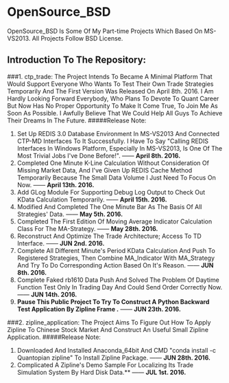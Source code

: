 # OpenSource_BSD
OpenSource_BSD Is Some Of My Part-time Projects Which Based On MS-VS2013. All Projects Follow BSD License.
## Introduction To The Repository:
###1. ctp_trade: 
The Project Intends To Became A Minimal Platform That Would Support Everyone Who Wants To Test Their Own Trade Strategies Temporarily And The First Version Was Released On April 8th. 2016. I Am Hardly Looking Forward Everybody, Who Plans To Devote To Quant Career But Now Has No Proper Opportunity To Make It Come True, To Join Me As Soon As Possible. I Awfully Believe That We Could Help All Guys To Achieve Their Dreams In The Future.
#####Release Note:
1. Set Up REDIS 3.0 Database Environment In MS-VS2013 And Connected CTP-MD Interfaces To It Successfully. I Have To Say "Calling REDIS Interfaces In Windows Platform, Especially In MS-VS2013, Is One Of The Most Trivial Jobs I've Done Before!". —— **April 8th. 2016.**
2. Completed One Minute K-Line Calculation Without Consideration Of Missing Market Data, And I've Given Up REDIS Cache Method Temporarily Because The Small Data Volume I Just Need To Focus On Now.  —— **April 13th. 2016.**
3. Add GLog Module For Supporting Debug Log Output to Check Out KData Calculation Temporarily.  —— **April 15th. 2016.**
4. Modified And Completed The One Minute Bar As The Basis Of All Strategies' Data.  —— **May 5th. 2016.**
5. Completed The First Edition Of Moving Average Indicator Calculation Class For The MA-Strategy.  —— **May 28th. 2016.**
6. Reconstruct And Optimize The Trade Architecture; Access To TD Interface.  —— **JUN 2nd. 2016.**
7. Complete All Different Minute's Period KData Calculation And Push To Registered Strategies, Then Combine MA_Indicator With MA_Strategy And Try To Do Corresponding Action Based On It's Reason.  —— **JUN 8th. 2016.**
8. Complete Faked rb1610 Data Push And Solved The Problem Of Daytime Function Test Only In Trading Day And Could Send Order Correctly Now.   —— **JUN 14th. 2016.**
9. **Pause This Public Project To Try To Construct A Python Backward Test Application By Zipline Frame .**  ——  **JUN 23th. 2016.**

###2. zipline_application: 
The Project Aims To Figure Out How To Apply Zipline To Chinese Stock Market And Construct An Useful Small Zipline Application.
#####Release Note:
1. Downloaded And Installed Anaconda_64bit And CMD "conda install -c Quantopian zipline" To Install Zipline Package. ——  **JUN 28th. 2016.**
2. Complicated A Zipline's Demo Sample For Localizing Its Trade Simulation System By Hard Disk Data.**  ——  **JUL 1st. 2016.**